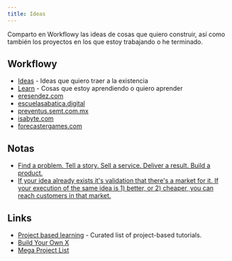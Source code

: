 ```yaml
---
title: Ideas
---
```


Comparto en Workflowy las ideas de cosas que quiero construir, así como también los proyectos en los que estoy trabajando o he terminado.

## Workflowy
- [Ideas][1] - Ideas que quiero traer a la existencia
- [Learn][2] - Cosas que estoy aprendiendo o quiero aprender
- [eresendez.com][3]
- [escuelasabatica.digital][4]
- [preventus.semt.com.mx][5]
- [isabyte.com][6]
- [forecastergames.com][7]

## Notas
- [Find a problem. Tell a story. Sell a service. Deliver a result. Build a product.][8]
- [If your idea already exists it's validation that there's a market for it. If your execution of the same idea is 1) better, or 2) cheaper, you can reach customers in that market.][9]

## Links
- [Project based learning][10] - Curated list of project-based tutorials.
- [Build Your Own X][11]
- [Mega Project List][12]

[1]:	https://workflowy.com/s/ideas/NMifNDWQyy0CQMbi
[2]:	https://workflowy.com/s/learn/wl1JDU4KtcDeSjf0
[3]:	https://workflowy.com/s/eresendezcom/xO5Co4k1tMe0PJ9g
[4]:	https://workflowy.com/s/escuelasabaticadigit/XYQdOuS2WjgeXTYi
[5]:	https://workflowy.com/s/preventus/VtOHbjremCY52veX
[6]:	https://workflowy.com/s/isabyte/od67P4ld1oLkD2JS
[7]:	https://workflowy.com/s/forecastergamescom/fqdHsdeEWxUJ8HHx
[8]:	https://twitter.com/jackbutcher/status/1316747172306616321
[9]:	https://twitter.com/levelsio/status/1321428353811943424
[10]:	https://github.com/tuvtran/project-based-learning#php
[11]:	https://github.com/danistefanovic/build-your-own-x
[12]:	https://github.com/karan/Projects#web
